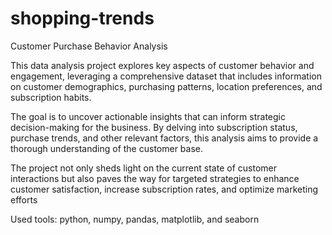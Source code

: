 # shopping-trends
Customer Purchase Behavior Analysis

This data analysis project explores key aspects of customer behavior and 
engagement, leveraging a comprehensive dataset that includes information 
on customer demographics, purchasing patterns, location preferences, and 
subscription habits.

The goal is to uncover actionable insights that can inform strategic 
decision-making for the business. By delving into subscription status, 
purchase trends, and other relevant factors, this analysis aims to provide a 
thorough understanding of the customer base.

The project not only sheds light on the current state of customer 
interactions but also paves the way for targeted strategies to enhance 
customer satisfaction, increase subscription rates, and optimize marketing 
efforts

Used tools: python, numpy, pandas, matplotlib, and seaborn
